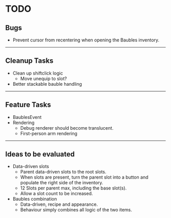 # TODO

## Bugs
- Prevent cursor from recentering when opening the Baubles inventory.
----------------------
## Cleanup Tasks
- Clean up shiftclick logic
    - Move unequip to slot?
- Better stackable bauble handling
---------------------
## Feature Tasks
- BaublesEvent
- Rendering
  - Debug renderer should become translucent.
  - First-person arm rendering

---------------------
## Ideas to be evaluated
- Data-driven slots
  - Parent data-driven slots to the root slots.
  - When slots are present, turn the parent slot into a button and populate the right side of the inventory.
  - 12 Slots per parent max, including the base slot(s).
  - Allow a slot count to be increased.
- Baubles combination
  - Data-driven, recipe and appearance.
  - Behaviour simply combines all logic of the two items.